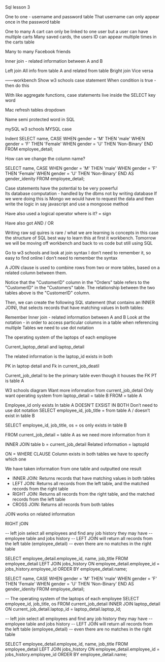 Sql lesson 3

One to one - username and password table 
That username can only appear once in the password table 

One to many
A cart can only be linked to one user but a user can have multiple carts 
Many saved cards, the users ID can appear multiple times in the carts table 

Many to many
Facebook friends 

Inner join - related information between A and B

Left join 
All info from table A and related from table Bright join 
Vice versa 

——workbench
Show w3 schools case statement 
When condition is true - then do this

With like aggregate functions,  case statements live inside the SELECT key word

Mac refresh tables dropdown

Name semi protected word in SQL 

mySQL w3 schools MYSQL case 

Indent SELECT name,
CASE 
	WHEN gender = 'M' THEN 'male'
        WHEN gender = 'F' THEN 'Female'
	WHEN gender = 'U' THEN 'Non-Binary'
    END 
FROM employee_detail;

How can we change the column name?

SELECT name,
CASE 
	WHEN gender = 'M' THEN 'male'
        WHEN gender = 'F' THEN 'Female'
	WHEN gender = 'U' THEN 'Non-Binary'
    END AS gender_idenity
FROM employee_detail;

Case statements have the potential to be very powerful  
Its database computation - handled by the dbms not by writing database If we were doing this is Mongo we would have to request the data and then write the logic in say javascript and use a mongoose method 

Have also used a logical operator where is it?
= sign 

Have also got AND  / OR 

Writing raw sql quires is rare / what we are learning is concepts in this case the structure of SQL best way to learn this at first it workbench. Tomorrow we will be moving off workbench and back to vs code but still using SQL 

Go to w3 schools and look at join syntax 
I don’t need to remember it, so easy to find online
I don’t need to remember the syntax 


A JOIN clause is used to combine rows from two or more tables, based on a related column between them.

Notice that the "CustomerID" column in the "Orders" table refers to the "CustomerID" in the "Customers" table. The relationship between the two tables above is the "CustomerID" column.

Then, we can create the following SQL statement (that contains an INNER JOIN), that selects records that have matching values in both tables:

Remember Inner join - related information between A and B
Look at the notation - in order to access particular columns in a table when referencing multiple
Tables we need to use dot notation 


The operating system of the laptops of each employee  

Current_laptop_detail and laptop_detail

The related information is the laptop_id exists in both 

PK in laptop detail and Fk in current_job_deatil

Current_job_detail to be the primary table even though it houses the FK
PT is table A 

W3 schools diagram
Want more information from current_job_detail 
Only want operating system from laptop_detail = table B 
FROM = table A 

Employee_id only exists In table A DOESN’T EXSIST IN BOTH 
Don’t need to use dot notation
SELECT employee_id, job_title = from table A / doesn’t exist in table B 

SELECT employee_id, job_title, os  = os only exists in table B 

FROM current_job_detail = table A as we need more information from it  

INNER JOIN table b = current_job_detail 
Related information = laptopId

ON = WHERE CLAUSE 
Column exists in both tables we have to specify which one 

We have taken information from one table and outputted one result 

* INNER JOIN: Returns records that have matching values in both tables
* LEFT JOIN: Returns all records from the left table, and the matched records from the right table
* RIGHT JOIN: Returns all records from the right table, and the matched records from the left table
* CROSS JOIN: Returns all records from both tables

JOIN works on related information  

RIGHT jOIN 

-- left join select all employees and find any job history they may have
-- employee table and jobs history
-- LEFT JOIN will return all records from the left table (employee_detail) 
-- even there are no matches in the right table

SELECT employee_detail.employee_id, name, job_title
FROM employee_detail 
LEFT JOIN jobs_history ON employee_detail.employee_id = jobs_history.employee_id 
ORDER BY employee_detail.name;



SELECT name,
CASE 
	WHEN gender = 'M' THEN 'male'
        WHEN gender = 'F' THEN 'Female'
	WHEN gender = 'U' THEN 'Non-Binary'
    END AS gender_idenity
FROM employee_detail; 

-- The operating system of the laptops of each employee 
SELECT employee_id, job_title, os 
FROM current_job_detail
INNER JOIN laptop_detail 
ON current_job_detail.laptop_id = laptop_detail.laptop_id; 

-- left join select all employees and find any job history they may have
-- employee table and jobs history
-- LEFT JOIN will return all records from the left table (employee_detail) 
-- even there are no matches in the right table

SELECT employee_detail.employee_id, name, job_title
FROM employee_detail 
LEFT JOIN jobs_history ON employee_detail.employee_id = jobs_history.employee_id 
ORDER BY employee_detail.name; 
